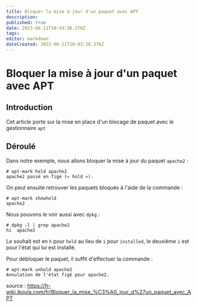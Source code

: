 ```yaml
---
title: Bloquer la mise à jour d'un paquet avec APT
description: 
published: true
date: 2023-06-11T10:43:38.376Z
tags: 
editor: markdown
dateCreated: 2023-06-11T10:43:38.376Z
---
```


# Bloquer la mise à jour d'un paquet avec APT

## Introduction
Cet article porte sur la mise en place d'un blocage de paquet avec le gestionnaire `apt`

## Déroulé
Dans notre exemple, nous allons bloquer la mise à jour du paquet `apache2` :

```
# apt-mark hold apache2
apache2 passé en figé (« hold »).
```

On peut ensuite retrouver les paquets bloqués à l'aide de la commande :

```
# apt-mark showhold
apache2
```

Nous pouvons le voir aussi avec `dpkg` :

```
# dpkg -l | grep apache2
hi  apache2
```

Le souhait est en `h` pour `hold` au lieu de `i` pour `installed`, le deuxième `i` est pour l'état qui lui est installé.


Pour débloquer le paquet, il suffit d'effectuer la commande :

```
# apt-mark unhold apache2
Annulation de l'état figé pour apache2.
```

source : https://fr-wiki.ikoula.com/fr/Bloquer_la_mise_%C3%A0_jour_d%27un_paquet_avec_APT